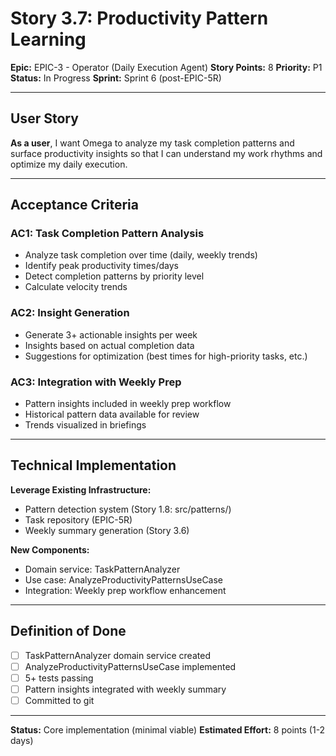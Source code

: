 # Story 3.7: Productivity Pattern Learning

**Epic:** EPIC-3 - Operator (Daily Execution Agent)
**Story Points:** 8
**Priority:** P1
**Status:** In Progress
**Sprint:** Sprint 6 (post-EPIC-5R)

---

## User Story

**As a user**, I want Omega to analyze my task completion patterns and surface productivity insights so that I can understand my work rhythms and optimize my daily execution.

---

## Acceptance Criteria

### AC1: Task Completion Pattern Analysis
- Analyze task completion over time (daily, weekly trends)
- Identify peak productivity times/days
- Detect completion patterns by priority level
- Calculate velocity trends

### AC2: Insight Generation
- Generate 3+ actionable insights per week
- Insights based on actual completion data
- Suggestions for optimization (best times for high-priority tasks, etc.)

### AC3: Integration with Weekly Prep
- Pattern insights included in weekly prep workflow
- Historical pattern data available for review
- Trends visualized in briefings

---

## Technical Implementation

**Leverage Existing Infrastructure:**
- Pattern detection system (Story 1.8: src/patterns/)
- Task repository (EPIC-5R)
- Weekly summary generation (Story 3.6)

**New Components:**
- Domain service: TaskPatternAnalyzer
- Use case: AnalyzeProductivityPatternsUseCase
- Integration: Weekly prep workflow enhancement

---

## Definition of Done

- [ ] TaskPatternAnalyzer domain service created
- [ ] AnalyzeProductivityPatternsUseCase implemented
- [ ] 5+ tests passing
- [ ] Pattern insights integrated with weekly summary
- [ ] Committed to git

---

**Status:** Core implementation (minimal viable)
**Estimated Effort:** 8 points (1-2 days)
